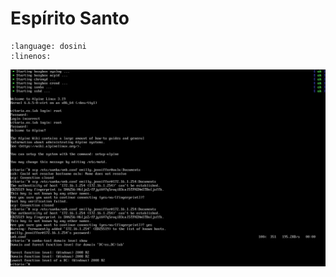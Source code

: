 # Espírito Santo


```{literalinclude} smb.conf
:language: dosini
:linenos:
```

![print.png](print.png)